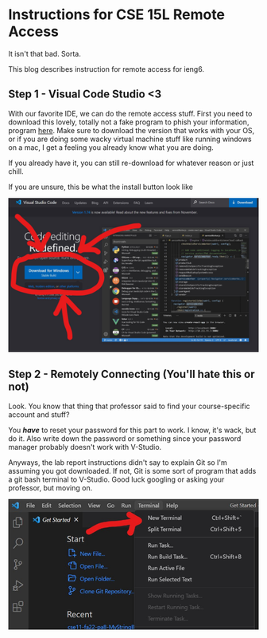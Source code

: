 # Instructions for CSE 15L Remote Access 
It isn't that bad. Sorta. 

This blog describes instruction for remote access for ieng6.
## Step 1 - Visual Code Studio <3
With our favorite IDE, we can do the remote access stuff. First you need to download this lovely, 
totally not a fake program to phish your information, program [here](https://code.visualstudio.com/).
Make sure to download the version that works with your OS, or if you are doing some wacky virtual 
machine stuff like running windows on a mac, I get a feeling you already know what you are doing. 

If you already have it, you can still re-download for whatever reason or just chill. 

If you are unsure, this be what the install button look like

![vscode download button](visualdownloadbut.jpg)

## Step 2 - Remotely Connecting (You'll hate this or not)

Look. You know that thing that professor said to find your course-specific account and stuff?

You ***have*** to reset your password for this part to work. I know, it's wack, but do it. Also 
write down the password or something since your password manager probably doesn't work with V-Studio. 

Anyways, the lab report instructions didn't say to explain Git so I'm assuming you got downloaded. 
If not, Git is some sort of program that adds a git bash terminal to V-Studio. Good luck googling 
or asking your professor, but moving on.

![new terminal button](vsnewterm.jpg)

